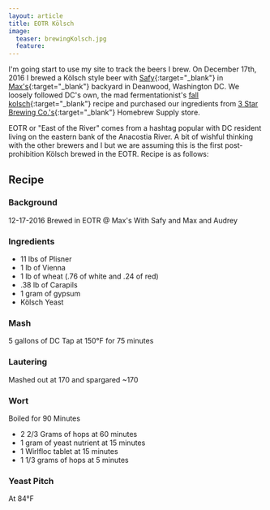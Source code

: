 ```yaml
---
layout: article
title: EOTR Kölsch
image:
  teaser: brewingKolsch.jpg
  feature:
---
```


I'm going start to use my site to track the beers I brew.  On December 17th, 2016 I brewed a Kölsch style beer with [Safy](https://twitter.com/_cloudbuster){:target="_blank"} in [Max's](https://twitter.com/richmanmax?ref_src=twsrc%5Egoogle%7Ctwcamp%5Eserp%7Ctwgr%5Eauthor){:target="_blank"} backyard in Deanwood, Washington DC.  We loosely followed DC's own, the mad fermentationist's [fall kolsch](http://www.themadfermentationist.com/2010/09/fall-kolsch-recipe.html){:target="_blank"} recipe and  purchased our ingredients from [3 Star Brewing Co.'s](http://3starsbrewing.com/){:target="_blank"} Homebrew Supply store.

EOTR or "East of the River" comes from a hashtag popular with DC resident living on the eastern bank of the Anacostia River.  A bit of wishful thinking with the other brewers and I but we are assuming this is the first post-prohibition Kölsch brewed in the EOTR.  Recipe is as follows:

## Recipe

### Background
12-17-2016
Brewed in EOTR @ Max's
With Safy and Max and Audrey

### Ingredients
- 11 lbs of Plisner
- 1 lb of Vienna
- 1 lb of wheat (.76 of white and .24 of red)
- .38 lb of Carapils
- 1 gram of gypsum
- Kölsch Yeast

### Mash
5 gallons of DC Tap at 150°F for 75 minutes

### Lautering
Mashed out at 170 and spargared ~170

### Wort
Boiled for 90 Minutes
- 2 2/3 Grams of hops at 60 minutes
- 1 gram of yeast nutrient at 15 minutes
- 1 Wirlfloc tablet at 15 minutes
- 1 1/3 grams of hops at 5 minutes

### Yeast Pitch
At 84°F
